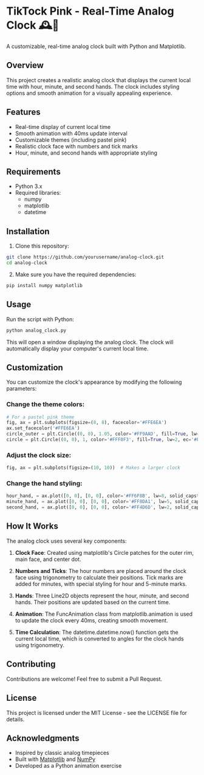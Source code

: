 # TikTock Pink - Real-Time Analog Clock 🕰️🎀

A customizable, real-time analog clock built with Python and Matplotlib.


## Overview

This project creates a realistic analog clock that displays the current local time with hour, minute, and second hands. The clock includes styling options and smooth animation for a visually appealing experience.

## Features

- Real-time display of current local time
- Smooth animation with 40ms update interval
- Customizable themes (including pastel pink)
- Realistic clock face with numbers and tick marks
- Hour, minute, and second hands with appropriate styling

## Requirements

- Python 3.x
- Required libraries:
  - numpy
  - matplotlib
  - datetime

## Installation

1. Clone this repository:
```bash
git clone https://github.com/yourusername/analog-clock.git
cd analog-clock
```

2. Make sure you have the required dependencies:
```bash
pip install numpy matplotlib
```

## Usage

Run the script with Python:

```bash
python analog_clock.py
```

This will open a window displaying the analog clock. The clock will automatically display your computer's current local time.

## Customization

You can customize the clock's appearance by modifying the following parameters:

### Change the theme colors:
```python
# For a pastel pink theme
fig, ax = plt.subplots(figsize=(8, 8), facecolor='#FFE6EA')
ax.set_facecolor('#FFE6EA')
circle_outer = plt.Circle((0, 0), 1.05, color='#FF9AAD', fill=True, lw=0)
circle = plt.Circle((0, 0), 1, color='#FFF0F3', fill=True, lw=2, ec='#FFAEC0')
```

### Adjust the clock size:
```python
fig, ax = plt.subplots(figsize=(10, 10))  # Makes a larger clock
```

### Change the hand styling:
```python
hour_hand, = ax.plot([0, 0], [0, 0], color='#FF6F8B', lw=8, solid_capstyle='round')
minute_hand, = ax.plot([0, 0], [0, 0], color='#FF8DA1', lw=5, solid_capstyle='round')
second_hand, = ax.plot([0, 0], [0, 0], color='#FF4D6D', lw=2, solid_capstyle='round')
```

## How It Works

The analog clock uses several key components:

1. **Clock Face**: Created using matplotlib's Circle patches for the outer rim, main face, and center dot.

2. **Numbers and Ticks**: The hour numbers are placed around the clock face using trigonometry to calculate their positions. Tick marks are added for minutes, with special styling for hour and 5-minute marks.

3. **Hands**: Three Line2D objects represent the hour, minute, and second hands. Their positions are updated based on the current time.

4. **Animation**: The FuncAnimation class from matplotlib.animation is used to update the clock every 40ms, creating smooth movement.

5. **Time Calculation**: The datetime.datetime.now() function gets the current local time, which is converted to angles for the clock hands using trigonometry.

## Contributing

Contributions are welcome! Feel free to submit a Pull Request.

## License

This project is licensed under the MIT License - see the LICENSE file for details.

## Acknowledgments

- Inspired by classic analog timepieces
- Built with [Matplotlib](https://matplotlib.org/) and [NumPy](https://numpy.org/)
- Developed as a Python animation exercise
